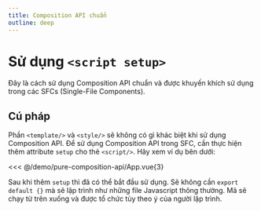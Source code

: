 ```yaml
---
title: Composition API chuẩn
outline: deep
---
```


# Sử dụng `<script setup>`

Đây là cách sử dụng Composition API chuẩn và được khuyến khích sử dụng trong các SFCs (Single-File Components).

## Cú pháp

Phần `<template/>` và `<style/>` sẽ không có gì khác biệt khi sử dụng Composition API. Để sử dụng Composition API trong SFC, cần thực hiện thêm attribute `setup` cho thẻ `<script/>`. Hãy xem ví dụ bên dưới:

<<< @/demo/pure-composition-api/App.vue{3}

Sau khi thêm `setup` thì đã có thể bắt đầu sử dụng. Sẽ không cần `export default {}` mà sẽ lập trình như những file Javascript thông thường. Mã sẽ chạy từ trên xuống và được tổ chức tùy theo ý của người lập trình.
